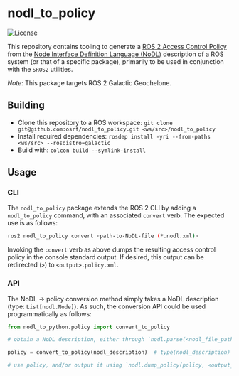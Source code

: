 # nodl_to_policy

[![License](https://img.shields.io/badge/License-Apache%202.0-blue.svg)](https://opensource.org/licenses/Apache-2.0)

This repository contains tooling to generate a [ROS 2 Access Control Policy](https://design.ros2.org/articles/ros2_access_control_policies.html) from the [Node Interface Definition Language (NoDL)](https://github.com/ros2/design/pull/266) description of a ROS system (or that of a specific package), primarily to be used in conjunction with the `SROS2` utilities.

*Note*: This package targets ROS 2 Galactic Geochelone.

## Building

* Clone this repository to a ROS workspace: `git clone git@github.com:osrf/nodl_to_policy.git <ws/src>/nodl_to_policy`
* Install required dependencies: `rosdep install -yri --from-paths <ws/src> --rosdistro=galactic`
* Build with: `colcon build --symlink-install`

## Usage

### CLI

The `nodl_to_policy` package extends the ROS 2 CLI by adding a `nodl_to_policy` command, with an associated `convert` verb.
The expected use is as follows:

```bash
ros2 nodl_to_policy convert <path-to-NoDL-file (*.nodl.xml)>
```

Invoking the `convert` verb as above dumps the resulting access control policy in the console standard output.
If desired, this output can be redirected (`>`) to `<output>.policy.xml`.

### API

The NoDL &rarr; policy conversion method simply takes a NoDL description (type: `List[nodl.Node]`).
As such, the conversion API could be used programmatically as follows:

```python
from nodl_to_python.policy import convert_to_policy

# obtain a NoDL description, either through `nodl.parse(<nodl_file_path>)` or otherwise

policy = convert_to_policy(nodl_description)  # type(nodl_description) == List[nodl.Node]

# use policy, and/or output it using `nodl.dump_policy(policy, <output_stream>)`
```
